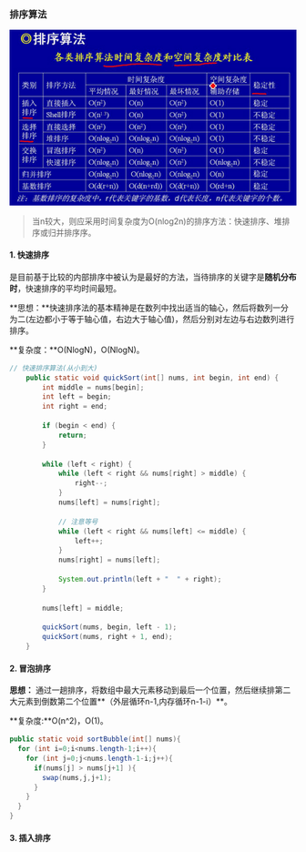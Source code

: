 ### 排序算法

![sort](images/排序算法.jpg)

> 当n较大，则应采用时间复杂度为O(nlog2n)的排序方法：快速排序、堆排序或归并排序序。

#### 1. 快速排序

是目前基于比较的内部排序中被认为是最好的方法，当待排序的关键字是**随机分布时**，快速排序的平均时间最短。

**思想：**快速排序法的基本精神是在数列中找出适当的轴心，然后将数列一分为二(左边都小于等于轴心值，右边大于轴心值)，然后分别对左边与右边数列进行排序。

**复杂度：**O(NlogN)，O(NlogN)。

```java
// 快速排序算法(从小到大)
    public static void quickSort(int[] nums, int begin, int end) {
        int middle = nums[begin];
        int left = begin;
        int right = end;

        if (begin < end) {
            return;
        }

        while (left < right) {
            while (left < right && nums[right] > middle) {
                right--;
            }
            nums[left] = nums[right];

            // 注意等号
            while (left < right && nums[left] <= middle) {
                left++;
            }
            nums[right] = nums[left];

            System.out.println(left + "  " + right);
        }

        nums[left] = middle;

        quickSort(nums, begin, left - 1);
        quickSort(nums, right + 1, end);
    }
```

#### 2. 冒泡排序

**思想：** 通过一趟排序，将数组中最大元素移动到最后一个位置，然后继续排第二大元素到倒数第二个位置**（外层循环n-1,内存循环n-1-i）**。

**复杂度:**O(n^2)，O(1)。

```java
public static void sortBubble(int[] nums){
  for (int i=0;i<nums.length-1;i++){
    for (int j=0;j<nums.length-1-i;j++){
      if(nums[j] > nums[j+1] ){
        swap(nums,j,j+1);
      }
    }
  }
}
```

#### 3. 插入排序

